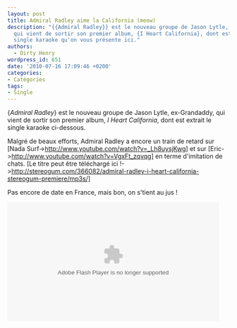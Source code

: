 ```yaml
---
layout: post
title: Admiral Radley aime la California (meow)
description: "{{Admiral Radley}} est le nouveau groupe de Jason Lytle, ex-Grandaddy,
  qui vient de sortir son premier album, {I Heart California}, dont est extrait le
  single karaoke qu'on vous présente ici."
authors:
  - Dirty Henry
wordpress_id: 651
date: '2010-07-16 17:09:46 +0200'
categories:
- Catégories
tags:
- Single
---
```

{*Admiral Radley*} est le nouveau groupe de Jason Lytle, ex-Grandaddy, qui vient de sortir son premier album, *I Heart California*, dont est extrait le single karaoke ci-dessous.

Malgré de beaux efforts, Admiral Radley a encore un train de retard sur [Nada Surf->http://www.youtube.com/watch?v=_Lh8uysjKwg] et sur [Eric->http://www.youtube.com/watch?v=VgxFt_zqvqg] en terme d'imitation de chats. [Le titre peut être téléchargé ici !->http://stereogum.com/366082/admiral-radley-i-heart-california-stereogum-premiere/mp3s/]

Pas encore de date en France, mais bon, on s'tient au jus !

<object id="flashObj" width="480" height="270" classid="clsid:D27CDB6E-AE6D-11cf-96B8-444553540000" codebase="http://download.macromedia.com/pub/shockwave/cabs/flash/swflash.cab#version=9,0,47,0"><param name="movie" value="http://c.brightcove.com/services/viewer/federated_f9/88099121001?isVid=1&isUI=1" /><param name="bgcolor" value="#FFFFFF" /><param name="flashVars" value="videoId=110081082001&playerID=88099121001&domain=embed&dynamicStreaming=true" /><param name="base" value="http://admin.brightcove.com" /><param name="seamlesstabbing" value="false" /><param name="allowFullScreen" value="true" /><param name="swLiveConnect" value="true" /><param name="allowScriptAccess" value="always" /><embed src="http://c.brightcove.com/services/viewer/federated_f9/88099121001?isVid=1&isUI=1" bgcolor="#FFFFFF" flashVars="videoId=110081082001&playerID=88099121001&&domain=embed&dynamicStreaming=true" base="http://admin.brightcove.com" name="flashObj" width="480" height="270" seamlesstabbing="false" type="application/x-shockwave-flash" allowFullScreen="true" allowScriptAccess="always" swLiveConnect="true" pluginspage="http://www.macromedia.com/shockwave/download/index.cgi?P1_Prod_Version=ShockwaveFlash"></embed></object>
